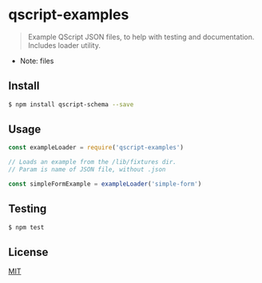 # qscript-examples

> Example QScript JSON files, to help with testing and documentation. Includes loader utility.

* Note: files

## <a name="install"></a>Install
```bash
$ npm install qscript-schema --save
```

## <a name="usage"></a>Usage

```javascript
const exampleLoader = require('qscript-examples')

// Loads an example from the /lib/fixtures dir.
// Param is name of JSON file, without .json

const simpleFormExample = exampleLoader('simple-form')

```

## <a name="test"></a>Testing

```bash
$ npm test
```

## <a name="license"></a>License
[MIT](https://github.com/wmfs/qscript/blob/master/LICENSE)
